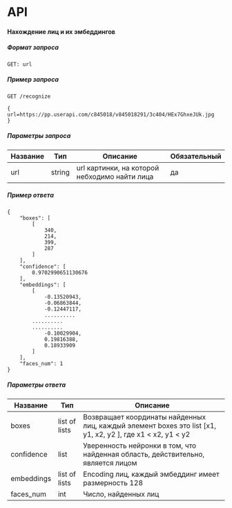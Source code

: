 # API
#### Нахождение лиц и их эмбеддингов
##### Формат запроса
```
GET: url
```

##### Пример запроса
```
GET /recognize 

{
url=https://pp.userapi.com/c845018/v845018291/3c404/HEx7GhxeJUk.jpg
}
```

##### Параметры запроса
|Название   |  Тип | Описание  |  Обязательный |
|---|---|---|---|
|  url |  string | url картинки, на которой небходимо найти лица  | да  |


##### Пример ответа
```
{
    "boxes": [
        [
            340,
            214,
            399,
            287
        ]
    ],
    "confidence": [
        0.9702990651130676
    ],
    "embeddings": [
        [
            -0.13520943,
            -0.06863844,
            -0.12447117,
            ..........
	    ..........
	    ..........
            -0.10029904,
            0.19816388,
            0.18933909
        ]
    ],
    "faces_num": 1
}
```

##### Параметры ответа

| Название  |  Тип | Описание  |
|---|---|---|
| boxes  | list of lists | Возвращает координаты найденных лиц, каждый элемент boxes это list [x1, y1, x2, y2 ], где x1 < x2, y1 < y2 |
| confidence  | list  | Уверенность нейронки в том, что найденная область, действительно, является лицом  |
|  embeddings | list of lists  | Encoding лиц, каждый эмбеддинг имеет размерность 128|
|  faces_num |  int | Число, найденных лиц |
